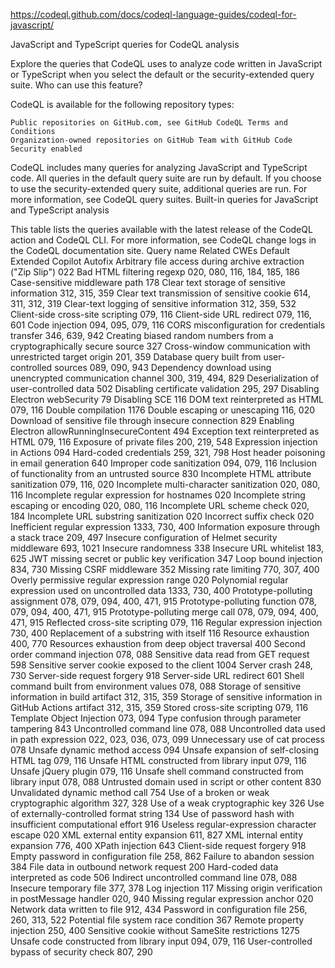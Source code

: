https://codeql.github.com/docs/codeql-language-guides/codeql-for-javascript/

JavaScript and TypeScript queries for CodeQL analysis

Explore the queries that CodeQL uses to analyze code written in JavaScript or TypeScript when you select the default or the security-extended query suite.
Who can use this feature?

CodeQL is available for the following repository types:

    Public repositories on GitHub.com, see GitHub CodeQL Terms and Conditions
    Organization-owned repositories on GitHub Team with GitHub Code Security enabled

CodeQL includes many queries for analyzing JavaScript and TypeScript code. All queries in the default query suite are run by default. If you choose to use the security-extended query suite, additional queries are run. For more information, see CodeQL query suites.
Built-in queries for JavaScript and TypeScript analysis

This table lists the queries available with the latest release of the CodeQL action and CodeQL CLI. For more information, see CodeQL change logs in the CodeQL documentation site.
Query name Related CWEs Default Extended Copilot Autofix
Arbitrary file access during archive extraction ("Zip Slip") 022
Bad HTML filtering regexp 020, 080, 116, 184, 185, 186
Case-sensitive middleware path 178
Clear text storage of sensitive information 312, 315, 359
Clear text transmission of sensitive cookie 614, 311, 312, 319
Clear-text logging of sensitive information 312, 359, 532
Client-side cross-site scripting 079, 116
Client-side URL redirect 079, 116, 601
Code injection 094, 095, 079, 116
CORS misconfiguration for credentials transfer 346, 639, 942
Creating biased random numbers from a cryptographically secure source 327
Cross-window communication with unrestricted target origin 201, 359
Database query built from user-controlled sources 089, 090, 943
Dependency download using unencrypted communication channel 300, 319, 494, 829
Deserialization of user-controlled data 502
Disabling certificate validation 295, 297
Disabling Electron webSecurity 79
Disabling SCE 116
DOM text reinterpreted as HTML 079, 116
Double compilation 1176
Double escaping or unescaping 116, 020
Download of sensitive file through insecure connection 829
Enabling Electron allowRunningInsecureContent 494
Exception text reinterpreted as HTML 079, 116
Exposure of private files 200, 219, 548
Expression injection in Actions 094
Hard-coded credentials 259, 321, 798
Host header poisoning in email generation 640
Improper code sanitization 094, 079, 116
Inclusion of functionality from an untrusted source 830
Incomplete HTML attribute sanitization 079, 116, 020
Incomplete multi-character sanitization 020, 080, 116
Incomplete regular expression for hostnames 020
Incomplete string escaping or encoding 020, 080, 116
Incomplete URL scheme check 020, 184
Incomplete URL substring sanitization 020
Incorrect suffix check 020
Inefficient regular expression 1333, 730, 400
Information exposure through a stack trace 209, 497
Insecure configuration of Helmet security middleware 693, 1021
Insecure randomness 338
Insecure URL whitelist 183, 625
JWT missing secret or public key verification 347
Loop bound injection 834, 730
Missing CSRF middleware 352
Missing rate limiting 770, 307, 400
Overly permissive regular expression range 020
Polynomial regular expression used on uncontrolled data 1333, 730, 400
Prototype-polluting assignment 078, 079, 094, 400, 471, 915
Prototype-polluting function 078, 079, 094, 400, 471, 915
Prototype-polluting merge call 078, 079, 094, 400, 471, 915
Reflected cross-site scripting 079, 116
Regular expression injection 730, 400
Replacement of a substring with itself 116
Resource exhaustion 400, 770
Resources exhaustion from deep object traversal 400
Second order command injection 078, 088
Sensitive data read from GET request 598
Sensitive server cookie exposed to the client 1004
Server crash 248, 730
Server-side request forgery 918
Server-side URL redirect 601
Shell command built from environment values 078, 088
Storage of sensitive information in build artifact 312, 315, 359
Storage of sensitive information in GitHub Actions artifact 312, 315, 359
Stored cross-site scripting 079, 116
Template Object Injection 073, 094
Type confusion through parameter tampering 843
Uncontrolled command line 078, 088
Uncontrolled data used in path expression 022, 023, 036, 073, 099
Unnecessary use of cat process 078
Unsafe dynamic method access 094
Unsafe expansion of self-closing HTML tag 079, 116
Unsafe HTML constructed from library input 079, 116
Unsafe jQuery plugin 079, 116
Unsafe shell command constructed from library input 078, 088
Untrusted domain used in script or other content 830
Unvalidated dynamic method call 754
Use of a broken or weak cryptographic algorithm 327, 328
Use of a weak cryptographic key 326
Use of externally-controlled format string 134
Use of password hash with insufficient computational effort 916
Useless regular-expression character escape 020
XML external entity expansion 611, 827
XML internal entity expansion 776, 400
XPath injection 643
Client-side request forgery 918
Empty password in configuration file 258, 862
Failure to abandon session 384
File data in outbound network request 200
Hard-coded data interpreted as code 506
Indirect uncontrolled command line 078, 088
Insecure temporary file 377, 378
Log injection 117
Missing origin verification in postMessage handler 020, 940
Missing regular expression anchor 020
Network data written to file 912, 434
Password in configuration file 256, 260, 313, 522
Potential file system race condition 367
Remote property injection 250, 400
Sensitive cookie without SameSite restrictions 1275
Unsafe code constructed from library input 094, 079, 116
User-controlled bypass of security check 807, 290
